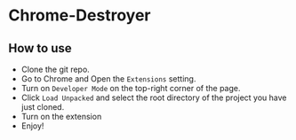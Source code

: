 # Chrome-Destroyer

## How to use

- Clone the git repo.
- Go to Chrome and Open the `Extensions` setting.
- Turn on `Developer Mode` on the top-right corner of the page.
- Click `Load Unpacked` and select the root directory of the project you have just cloned.
- Turn on the extension
- Enjoy!
